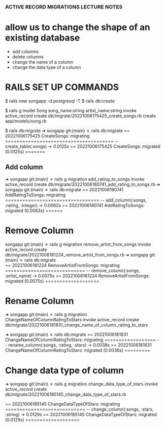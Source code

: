 ### ACTIVE RECORD MIGRATIONS LECTURE NOTES

# allow us to change the shape of an existing database
 - add columns
 - delete columns
 - change the name of a column
 - change the data type of a column

# RAILS SET UP COMMANDS
$ rails new songapp -d postgresql -T
$ rails db:create

$ rails g model Song song_name:string artist_name:string
  invoke  active_record
      create    db/migrate/20221006175425_create_songs.rb
      create    app/models/song.rb


$ rails db:migrate
➜  songapp git:(main) ✗ rails db:migrate
== 20221006175425 CreateSongs: migrating ======================================
-- create_table(:songs)
   -> 0.0125s
== 20221006175425 CreateSongs: migrated (0.0125s) =======

## Add column

➜  songapp git:(main) ✗ rails g migration add_rating_to_songs
      invoke  active_record
      create    db/migrate/20221006180741_add_rating_to_songs.rb
➜  songapp git:(main) ✗ rails db:migrate
== 20221006180741 AddRatingToSongs: migrating =================================
-- add_column(:songs, :rating, :integer)
   -> 0.0062s
== 20221006180741 AddRatingToSongs: migrated (0.0063s) ======


# Remove Column
  songapp git:(main) ✗ rails g migration remove_artist_from_songs
      invoke  active_record
      create    db/migrate/20221006181224_remove_artist_from_songs.rb
➜  songapp git:(main) ✗ rails db:migrate                          
== 20221006181224 RemoveArtistFromSongs: migrating ============================
-- remove_column(:songs, :artist_name)
   -> 0.0075s
== 20221006181224 RemoveArtistFromSongs: migrated (0.0075s) ===================

# Rename Column

➜  songapp git:(main) ✗ rails g migration ChangeNameOfColumnRatingToStars 
      invoke  active_record
      create    db/migrate/20221006181831_change_name_of_column_rating_to_stars

➜  songapp git:(main) ✗ rails db:migrate
== 20221006181831 ChangeNameOfColumnRatingToStars: migrating ==================
-- rename_column(:songs, :rating, :stars)
   -> 0.0038s
== 20221006181831 ChangeNameOfColumnRatingToStars: migrated (0.0038s) =========

# Change data type of column 
➜  songapp git:(main) ✗ rails g migration change_data_type_of_stars
      invoke  active_record
      create    db/migrate/20221006185145_change_data_type_of_stars.rb

== 20221006185145 ChangeDataTypeOfStars: migrating ============================
-- change_column(:songs, :stars, :string)
   -> 0.0129s
== 20221006185145 ChangeDataTypeOfStars: migrated (0.0129s) ===================